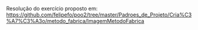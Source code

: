Resolução do exercício proposto em: https://github.com/felipefo/poo2/tree/master/Padroes_de_Projeto/Cria%C3%A7%C3%A3o/metodo_fabrica/ImagemMetodoFabrica